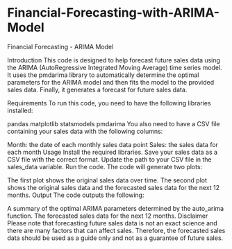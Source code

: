 # Financial-Forecasting-with-ARIMA-Model
Financial Forecasting - ARIMA Model

Introduction
This code is designed to help forecast future sales data using the ARIMA (AutoRegressive Integrated Moving Average) time series model. It uses the pmdarima library to automatically determine the optimal parameters for the ARIMA model and then fits the model to the provided sales data. Finally, it generates a forecast for future sales data.

Requirements
To run this code, you need to have the following libraries installed:

pandas
matplotlib
statsmodels
pmdarima
You also need to have a CSV file containing your sales data with the following columns:

Month: the date of each monthly sales data point
Sales: the sales data for each month
Usage
Install the required libraries.
Save your sales data as a CSV file with the correct format.
Update the path to your CSV file in the sales_data variable.
Run the code.
The code will generate two plots:

The first plot shows the original sales data over time.
The second plot shows the original sales data and the forecasted sales data for the next 12 months.
Output
The code outputs the following:

A summary of the optimal ARIMA parameters determined by the auto_arima function.
The forecasted sales data for the next 12 months.
Disclaimer
Please note that forecasting future sales data is not an exact science and there are many factors that can affect sales. Therefore, the forecasted sales data should be used as a guide only and not as a guarantee of future sales.
